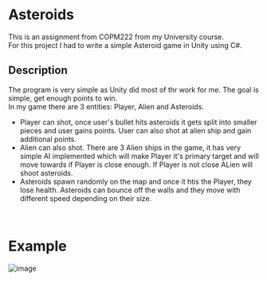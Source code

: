 # Asteroids
This is an assignment from COPM222 from my University course. <br> For this project I had to write a simple Asteroid game in Unity using C#.
## Description

The program is very simple as Unity did most of thr work for me. The goal is simple, get enough points to win.<br>
In my game there are 3 entities: Player, Alien and Asteroids. <br>
* Player can shot, once user's bullet hits asteroids it gets split into smaller pieces and user gains points. User can also shot at alien ship and gain additional points.<br>
* Alien can also shot. There are 3 Alien ships in the game, it has very simple AI implemented which will make Player it's primary target and will move towards if Player is close enough. If Player is not close ALien will shoot asteroids.<br>
* Asteroids spawn randomly on the map and once it htis the Player, they lose health. Asteroids can bounce off the walls and they move with different speed depending on their size. 

<br>

# Example
![image](https://github.com/dawid3201/Asteroids/assets/42513264/5543ba77-0975-4de0-a0f5-09e699b3ad8b)


